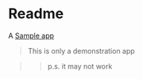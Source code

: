 # Readme #

A [Sample app](http://url.com/ "Sample App")

> This is only a demonstration app

>> p.s. it may not work
